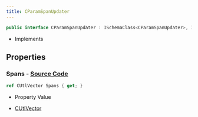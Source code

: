 ```yaml
---
title: CParamSpanUpdater
---
```


```csharp
public interface CParamSpanUpdater : ISchemaClass<CParamSpanUpdater>, ISchemaField, ISchemaClass, INativeHandle
```

- Implements

## Properties

### **Spans** - [Source Code](https://github.com/swiftly-solution/swiftlys2/blob/main/managed/src/SwiftlyS2.Generated/Schemas/Interfaces/CParamSpanUpdater.cs#L17)

```csharp
ref CUtlVector Spans { get; }
```

- Property Value

- [CUtlVector](/docs/api/)

